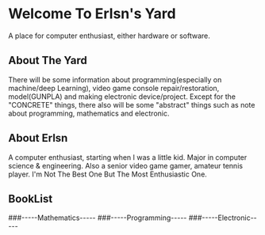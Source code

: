 # Welcome To Erlsn's Yard
A place for computer enthusiast, either hardware or software.

## About The Yard
There will be some information about programming(especially on machine/deep Learning), video game console repair/restoration, model(GUNPLA) and making electronic device/project.
Except for the "CONCRETE" things, there also will be some "abstract" things such as note about programming, mathematics and electronic.

## About Erlsn
A computer enthusiast, starting when I was a little kid.
Major in computer science & engineering.
Also a senior video game gamer, amateur tennis player. I'm Not The Best One But The Most Enthusiastic One.

## BookList
###-----Mathematics-----
###-----Programming-----
###-----Electronic-----
